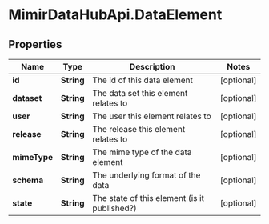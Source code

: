# MimirDataHubApi.DataElement

## Properties
Name | Type | Description | Notes
------------ | ------------- | ------------- | -------------
**id** | **String** | The id of this data element | [optional] 
**dataset** | **String** | The data set this element relates to | [optional] 
**user** | **String** | The user this element relates to | [optional] 
**release** | **String** | The release this element relates to | [optional] 
**mimeType** | **String** | The mime type of the data element | [optional] 
**schema** | **String** | The underlying format of the data | [optional] 
**state** | **String** | The state of this element (is it published?) | [optional] 


